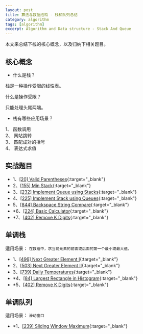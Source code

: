 ```yaml
---
layout: post
title: 算法与数据结构 - 栈和队列总结
category: algorithm
tags: [algorithm]
excerpt: Algorithm and Data structure - Stack And Queue
---
```



本文来总结下栈的核心概念，以及归纳下相关题目。  



## 核心概念  

- 什么是栈？  

栈是一种操作受限的线性表。  

什么是操作受限？  

只能处理头尾两端。  

- 栈有哪些应用场景？  

1、 函数调用  
2、 网站跳转  
3、 匹配成对的括号  
4、 表达式求值  

## 实战题目  

- 1、[[20] Valid Parentheses](http://yaoyichen.cn/algorithm/2020/05/04/leetcode-20.html){:target="_blank"}  
- 2、[[155] Min Stack](http://yaoyichen.cn/algorithm/2020/05/04/leetcode-155.html){:target="_blank"}  
- 3、[[232] Implement Queue using Stacks](http://yaoyichen.cn/algorithm/2020/05/04/leetcode-232.html){:target="_blank"}  
- 4、[[225] Implement Stack using Queues](http://yaoyichen.cn/algorithm/2020/05/04/leetcode-225.html){:target="_blank"}  
- 5、[[844] Backspace String Compare](http://yaoyichen.cn/algorithm/2020/05/05/leetcode-844.html){:target="_blank"}  
- *6、[[224] Basic Calculator](http://yaoyichen.cn/algorithm/2020/05/05/leetcode-224.html){:target="_blank"}  
- *7、[[402] Remove K Digits](http://yaoyichen.cn/algorithm/2020/07/04/leetcode-402.html){:target="_blank"}  


## 单调栈  

适用场景： `在数组中，求当前元素的前面或后面的第一个最小或最大值。`    

- 1、[[496] Next Greater Element I](http://yaoyichen.cn/algorithm/2020/07/12/leetcode-496.html){:target="_blank"}   
- 2、[[503] Next Greater Element II](http://yaoyichen.cn/algorithm/2020/07/12/leetcode-503.html){:target="_blank"}   
- 3、[[739] Daily Temperatures](http://yaoyichen.cn/algorithm/2020/07/12/leetcode-739.html){:target="_blank"}   
- *4、[[84] Largest Rectangle in Histogram](http://yaoyichen.cn/algorithm/2020/07/12/leetcode-84.html){:target="_blank"}   
- *5、[[402] Remove K Digits](http://yaoyichen.cn/algorithm/2020/07/04/leetcode-402.html){:target="_blank"}   

## 单调队列  

适用场景： `滑动窗口`  

- *1、[[239] Sliding Window Maximum](http://yaoyichen.cn/algorithm/2020/07/12/leetcode-239.html){:target="_blank"}   
